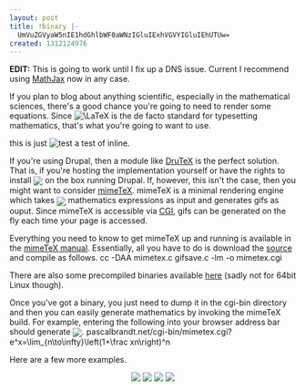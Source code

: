```yaml
---
layout: post
title: !binary |-
  UmVuZGVyaW5nIE1hdGhlbWF0aWNzIGluIExhVGVYIGluIEhUTUw=
created: 1312124976
---
```


**EDIT:** This is going to work until I fix up a DNS issue. Current I recommend using [MathJax](http://www.mathjax.org/) now in any case.

If you plan to blog about anything scientific, especially in the mathematical sciences, there's a good chance you're going to need to render some equations. Since ![\LaTeX](http://old.pascalbrandt.net/cgi-bin/mimetex.cgi?\\LaTeX) is the de facto standard for typesetting mathematics, that's what you're going to want to use.

this is just ![test](http://www.google.com.au/images/nav_logo7.png) a test of inline.

If you're using Drupal, then a module like <a href="http://drupal.org/project/drutex">DruTeX</a> is the perfect solution. That is, if you're hosting the implementation yourself or have the rights to install <img align="absmiddle" src="http://pascalbrandt.net/cgi-bin/mimetex.cgi?\LaTeX"/> on the box running Drupal. If, however, this isn't the case, then you might want to consider <a href="http://www.biostatisticien.eu/mimetex.html">mimeTeX</a>. mimeTeX is a minimal rendering engine which takes <img align="absmiddle" src="http://pascalbrandt.net/cgi-bin/mimetex.cgi?\LaTeX"/> mathematics expressions as input and generates gifs as ouput. Since mimeTeX is accessible via <a href="http://en.wikipedia.org/wiki/Common_Gateway_Interface">CGI</a>, gifs can be generated on the fly each time your page is accessed.

Everything you need to know to get mimeTeX up and running is available in the <a href="http://www.forkosh.com/mimetexmanual.html">mimeTeX manual</a>. Essentially, all you have to do is download the <a href="http://www.forkosh.com/mimetex.zip">source</a> and compile as follows.
<blockcode>
cc -DAA mimetex.c gifsave.c -lm -o mimetex.cgi
</blockcode>

There are also some precompiled binaries available <a href="http://www.biostatisticien.eu/mimetex.html">here</a> (sadly not for 64bit Linux though).

Once you've got a binary, you just need to dump it in the cgi-bin directory and then you can easily generate mathematics by invoking the mimeTeX build. For example, entering the following into your browser address bar should generate <img align="absmiddle" src="http://pascalbrandt.net/cgi-bin/mimetex.cgi?e^x=\lim_{n\to\infty}\left(1+\frac xn\right)^n"/>.
<blockcode>
pascalbrandt.net/cgi-bin/mimetex.cgi?e^x=\lim_{n\to\infty}\left(1+\frac xn\right)^n
</blockcode> 

Here are a few more examples.
<center>
<img src="http://pascalbrandt.net/cgi-bin/mimetex.cgi?x^2+y^2"/>
<img src="http://pascalbrandt.net/cgi-bin/mimetex.cgi?\Large A\ =\ \large\left(         \begin{array}{c.cccc}&1&2&\cdots&n\\         \hdash1&a_{11}&a_{12}&\cdots&a_{1n}\\         2&a_{21}&a_{22}&\cdots&a_{2n}\\         \vdots&\vdots&\vdots&\ddots&\vdots\\         n&a_{n1}&a_{n2}&\cdots&a_{nn}\end{array}\right)"/>

<img src="http://pascalbrandt.net/cgi-bin/mimetex.cgi?\Large\scr{J}^{i0}=+\frac i2         \left[\begin{array}{cc}\sigma_i&0\\0&-\sigma_i\end{array}\right]         \hspace{10}\scr{J}^{ij}=\frac12\varepsilon_{ijk}         \left[\begin{array}{cc}\sigma_k&0\\0&\sigma_k\end{array}\right]"/>

<img src="http://pascalbrandt.net/cgi-bin/mimetex.cgi?\normalsize         \left(\large\begin{array}{GC+23}         \varepsilon_x\\\varepsilon_y\\\varepsilon_z\\\gamma_{xy}\\         \gamma_{xz}\\\gamma_{yz}\end{array}\right)\ {\Large=}         \ \left[\begin{array}{CC}         \begin{array}\frac1{E_{\fs{+1}x}}         &-\frac{\nu_{xy}}{E_{\fs{+1}x}}         &-\frac{\nu_{\fs{+1}xz}}{E_{\fs{+1}x}}\\         -\frac{\nu_{yx}}{E_y}&\frac1{E_{y}}&-\frac{\nu_{yz}}{E_y}\\         -\frac{\nu_{\fs{+1}zx}}{E_{\fs{+1}z}}&         -\frac{\nu_{zy}}{E_{\fs{+1}z}}         &\frac1{E_{\fs{+1}z}}\end{array} & {\LARGE 0} \\         {\LARGE 0} & \begin{array}\frac1{G_{xy}}&&\\         &\frac1{G_{\fs{+1}xz}}&\\&&\frac1{G_{yz}}\end{array}         \end{array}\right]         \ \left(\large\begin{array}         \sigma_x\\\sigma_y\\\sigma_z\\\tau_{xy}\\\tau_{xz}\\\tau_{yz}         \end{array}\right)"/>
</center>
